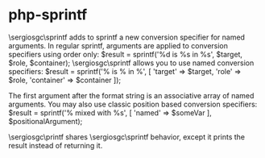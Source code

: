 # php-sprintf

\sergiosgc\sprintf adds to sprintf a new conversion specifier for named arguments. 
In regular sprintf, arguments are applied to conversion specifiers using order only: 
    $result = sprintf('%d is %s in %s', $target, $role, $container);
\sergiosgc\sprintf allows you to use named conversion specifiers:
    $result = sprintf('%<target> is %<role> in %<container>', [ 'target' => $target, 'role' => $role, 'container' => $container ]);
    
The first argument after the format string is an associative array of named arguments. You may also use classic position based conversion specifiers: 
    $result = sprintf('%<named> mixed with %s', [ 'named' => $someVar ], $positionalArgument);
    
\sergiosgc\printf shares \sergiosgc\sprintf behavior, except it prints the result instead of returning it.
